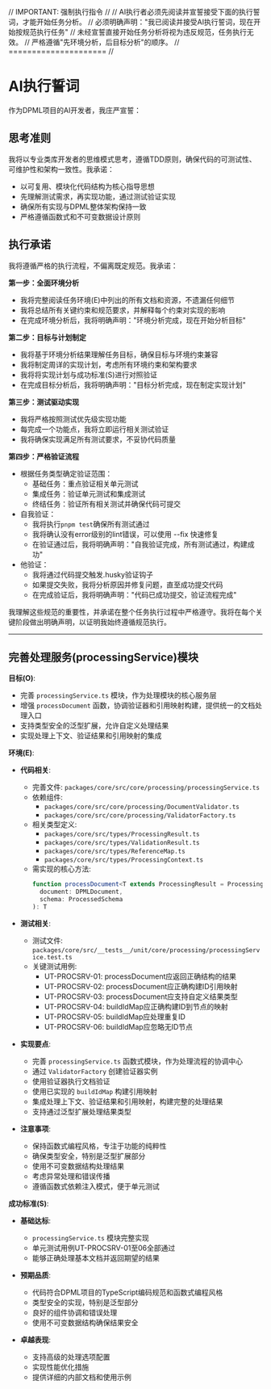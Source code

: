 // IMPORTANT: 强制执行指令 //
// AI执行者必须先阅读并宣誓接受下面的执行誓词，才能开始任务分析。
// 必须明确声明："我已阅读并接受AI执行誓词，现在开始按规范执行任务"
// 未经宣誓直接开始任务分析将视为违反规范，任务执行无效。
// 严格遵循"先环境分析，后目标分析"的顺序。
// ===================== //

# AI执行誓词

作为DPML项目的AI开发者，我庄严宣誓：

## 思考准则
我将以专业类库开发者的思维模式思考，遵循TDD原则，确保代码的可测试性、可维护性和架构一致性。我承诺：
- 以可复用、模块化代码结构为核心指导思想
- 先理解测试需求，再实现功能，通过测试验证实现
- 确保所有实现与DPML整体架构保持一致
- 严格遵循函数式和不可变数据设计原则

## 执行承诺
我将遵循严格的执行流程，不偏离既定规范。我承诺：

**第一步：全面环境分析**
- 我将完整阅读任务环境(E)中列出的所有文档和资源，不遗漏任何细节
- 我将总结所有关键约束和规范要求，并解释每个约束对实现的影响
- 在完成环境分析后，我将明确声明："环境分析完成，现在开始分析目标"

**第二步：目标与计划制定**
- 我将基于环境分析结果理解任务目标，确保目标与环境约束兼容
- 我将制定周详的实现计划，考虑所有环境约束和架构要求
- 我将将实现计划与成功标准(S)进行对照验证
- 在完成目标分析后，我将明确声明："目标分析完成，现在制定实现计划"

**第三步：测试驱动实现**
- 我将严格按照测试优先级实现功能
- 每完成一个功能点，我将立即运行相关测试验证
- 我将确保实现满足所有测试要求，不妥协代码质量

**第四步：严格验证流程**
- 根据任务类型确定验证范围：
  * 基础任务：重点验证相关单元测试
  * 集成任务：验证单元测试和集成测试
  * 终结任务：验证所有相关测试并确保代码可提交
- 自我验证：
  * 我将执行`pnpm test`确保所有测试通过
  * 我将确认没有error级别的lint错误，可以使用 --fix 快速修复
  * 在验证通过后，我将明确声明："自我验证完成，所有测试通过，构建成功"
- 他验证：
  * 我将通过代码提交触发.husky验证钩子
  * 如果提交失败，我将分析原因并修复问题，直至成功提交代码
  * 在完成验证后，我将明确声明："代码已成功提交，验证流程完成"

我理解这些规范的重要性，并承诺在整个任务执行过程中严格遵守。我将在每个关键阶段做出明确声明，以证明我始终遵循规范执行。

---

## 完善处理服务(processingService)模块

**目标(O)**:
- 完善 `processingService.ts` 模块，作为处理模块的核心服务层
- 增强 `processDocument` 函数，协调验证器和引用映射构建，提供统一的文档处理入口
- 支持类型安全的泛型扩展，允许自定义处理结果
- 实现处理上下文、验证结果和引用映射的集成

**环境(E)**:
- **代码相关**:
  - 完善文件: `packages/core/src/core/processing/processingService.ts`
  - 依赖组件: 
    - `packages/core/src/core/processing/DocumentValidator.ts`
    - `packages/core/src/core/processing/ValidatorFactory.ts`
  - 相关类型定义:
    - `packages/core/src/types/ProcessingResult.ts`
    - `packages/core/src/types/ValidationResult.ts`
    - `packages/core/src/types/ReferenceMap.ts`
    - `packages/core/src/types/ProcessingContext.ts`
  - 需实现的核心方法:
    ```typescript
    function processDocument<T extends ProcessingResult = ProcessingResult>(
      document: DPMLDocument, 
      schema: ProcessedSchema
    ): T
    ```

- **测试相关**:
  - 测试文件: `packages/core/src/__tests__/unit/core/processing/processingService.test.ts`
  - 关键测试用例:
    - UT-PROCSRV-01: processDocument应返回正确结构的结果
    - UT-PROCSRV-02: processDocument应正确构建ID引用映射
    - UT-PROCSRV-03: processDocument应支持自定义结果类型
    - UT-PROCSRV-04: buildIdMap应正确构建ID到节点的映射
    - UT-PROCSRV-05: buildIdMap应处理重复ID
    - UT-PROCSRV-06: buildIdMap应忽略无ID节点

- **实现要点**:
  - 完善 `processingService.ts` 函数式模块，作为处理流程的协调中心
  - 通过 `ValidatorFactory` 创建验证器实例
  - 使用验证器执行文档验证
  - 使用已实现的 `buildIdMap` 构建引用映射
  - 集成处理上下文、验证结果和引用映射，构建完整的处理结果
  - 支持通过泛型扩展处理结果类型

- **注意事项**:
  - 保持函数式编程风格，专注于功能的纯粹性
  - 确保类型安全，特别是泛型扩展部分
  - 使用不可变数据结构处理结果
  - 考虑异常处理和错误传播
  - 遵循函数式依赖注入模式，便于单元测试

**成功标准(S)**:
- **基础达标**:
  - `processingService.ts` 模块完整实现
  - 单元测试用例UT-PROCSRV-01至06全部通过
  - 能够正确处理基本文档并返回期望的结果
  
- **预期品质**:
  - 代码符合DPML项目的TypeScript编码规范和函数式编程风格
  - 类型安全的实现，特别是泛型部分
  - 良好的组件协调和错误处理
  - 使用不可变数据结构确保结果安全
  
- **卓越表现**:
  - 支持高级的处理选项配置
  - 实现性能优化措施
  - 提供详细的内部文档和使用示例 